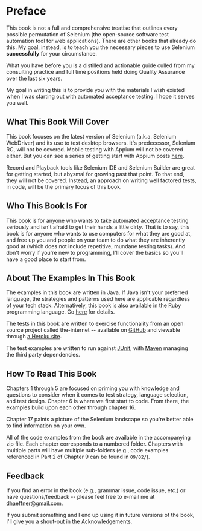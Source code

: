 # Preface

This book is not a full and comprehensive treatise that outlines every possible permutation of Selenium (the open-source software test automation tool for web applications). There are other books that already do this. My goal, instead, is to teach you the necessary pieces to use Selenium __successfully__ for your circumstance.

What you have before you is a distilled and actionable guide culled from my consulting practice and full time positions held doing Quality Assurance over the last six years.

My goal in writing this is to provide you with the materials I wish existed when I was starting out with automated acceptance testing. I hope it serves you well.

## What This Book Will Cover

This book focuses on the latest version of Selenium (a.k.a. Selenium WebDriver) and its use to test desktop browsers. It's predecessor, Selenium RC, will not be covered. Mobile testing with Appium will not be covered either. But you can see a series of getting start with Appium posts [here](https://saucelabs.com/resources/appium-bootcamp).

Record and Playback tools like Selenium IDE and Selenium Builder are great for getting started, but abysmal for growing past that point. To that end, they will not be covered. Instead, an approach on writing well factored tests, in code, will be the primary focus of this book.

## Who This Book Is For

This book is for anyone who wants to take automated acceptance testing seriously and isn't afraid to get their hands a little dirty. That is to say, this book is for anyone who wants to use computers for what they are good at, and free up you and people on your team to do what they are inherently good at (which does not include repetitive, mundane testing tasks). And don't worry if you're new to programming, I'll cover the basics so you'll have a good place to start from.

## About The Examples In This Book

The examples in this book are written in Java. If Java isn't your preferred language, the strategies and patterns used here are applicable regardless of your tech stack. Alternatively, this book is also available in the Ruby programming language. Go [here](https://seleniumguidebook.com/) for details.

The tests in this book are written to exercise functionality from an open source project called the-internet -- available on [GitHub](https://github.com/tourdedave/the-internet) and viewable through [a Heroku site](http://the-internet.herokuapp.com/).

The test examples are written to run against [JUnit](http://junit.org/), with [Maven](http://maven.apache.org/) managing the third party dependencies.

## How To Read This Book

Chapters 1 through 5 are focused on priming you with knowledge and questions to consider when it comes to test strategy, language selection, and test design. Chapter 6 is where we first start to code. From there, the examples build upon each other through chapter 16.

Chapter 17 paints a picture of the Selenium landscape so you're better able to find information on your own.

All of the code examples from the book are available in the accompanying zip file. Each chapter corresponds to a numbered folder. Chapters with multiple parts will have multiple sub-folders (e.g., code examples referenced in Part 2 of Chapter 9 can be found in `09/02/`).

## Feedback

If you find an error in the book (e.g., grammar issue, code issue, etc.) or have questions/feedback -- please feel free to e-mail me at <dhaeffner@gmail.com>.

If you submit something and I end up using it in future versions of the book, I'll give you a shout-out in the Acknowledgements.
